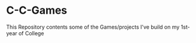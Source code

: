 # C-C-Games
This Repository contents some of the Games/projects I've build on my 1st-year of College
